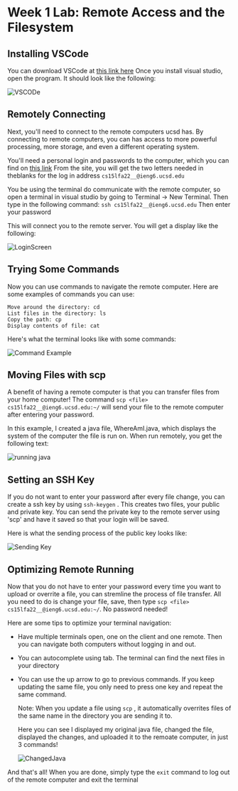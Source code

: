 # Week 1 Lab: Remote Access and the Filesystem

## Installing VSCode

You can download VSCode at [this link here](https://code.visualstudio.com/)
Once you install visual studio, open the program. It should look like the following:

![VSCODe](https://user-images.githubusercontent.com/70072541/193163789-5cbcc03f-fe1d-40e9-8e77-20d6f78be52d.png)


## Remotely Connecting
Next, you'll need to connect to the remote computers ucsd has. By connecting to remote computers, you can has access to more powerful processing, more storage, and even a different operating system. 

You'll need a personal login and passwords to the computer, which you can find on [this link](https://sdacs.ucsd.edu/~icc/index.php)
From the site, you will get the two letters needed in theblanks for the log in address ` cs15lfa22__@ieng6.ucsd.edu `

You be using the terminal do communicate with the remote computer, so open a terminal in visual studio by going to Terminal -> New Terminal. Then type in the following command:
`ssh cs15lfa22__@ieng6.ucsd.edu`
Then enter your password

This will connect you to the remote server. You will get a display like the following:

![LoginScreen](https://user-images.githubusercontent.com/70072541/193162528-4090aa3c-eb2a-4d82-b5e8-03ebee012659.png)


## Trying Some Commands
Now you can use commands to navigate the remote computer. Here are some examples of commands you can use:
```
Move around the directory: cd 
List files in the directory: ls 
Copy the path: cp
Display contents of file: cat
```
Here's what the terminal looks like with some commands:

![Command Example](https://user-images.githubusercontent.com/70072541/193162503-adf5873e-6c62-4905-99c8-11d8650a20fa.png)

## Moving Files with scp
A benefit of having a remote computer is that you can transfer files from your home computer!
The command `scp <file> cs15lfa22__@ieng6.ucsd.edu:~/` will send your file to the remote computer after entering your password.

In this example, I created a java file, WhereAmI.java, which displays the system of the computer the file is run on. When run remotely, you get the following text:
  
![running java ](https://user-images.githubusercontent.com/70072541/193162584-25d5004a-6f57-4d49-bb39-759f4d9ba32a.png)
  
## Setting an SSH Key
If you do not want to enter your password after every file change, you can create a ssh key by using `ssh-keygen` . This creates two files, your public and private key. You can send the private key to the remote server using 'scp' and have it saved so that your login will be saved.
  
Here is what the sending process of the public key looks like:
  
![Sending Key](https://user-images.githubusercontent.com/70072541/193162565-009608c0-35ee-47d8-991f-0b93a67f5d2d.png)

## Optimizing Remote Running
Now that you do not have to enter your password every time you want to upload or overrite a file, you can stremline the process of file transfer. 
All you need to do is change your file, save, then type `scp <file> cs15lfa22__@ieng6.ucsd.edu:~/`. No password needed!

Here are some tips to optimize your terminal navigation:
* Have multiple terminals open, one on the client and one remote. Then you can navigate both computers without logging in and out.
* You can autocomplete using tab. The terminal can find the next files in your directory
* You can use the up arrow to go to previous commands. If you keep updating the same file, you only need to press one key and repeat the same command.
  
  Note: When you update a file using `scp` , it automatically overrites files of the same name in the directory you are sending it to.
  
  Here you can see I displayed my original java file, changed the file, displayed the changes, and uploaded it to the remoate computer, in just 3 commands!
  
  ![ChangedJava](https://user-images.githubusercontent.com/70072541/193164608-338619c2-76db-4e27-9d7d-0075a0a106f1.png)

And that's all! When you are done, simply type the `exit` command to log out of the remote computer and exit the terminal
